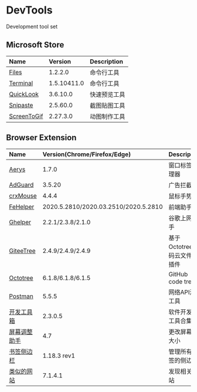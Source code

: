 # DevTools

Development tool set

## Microsoft Store

| Name                                                                  | Version     | Description  |
| :-------------------------------------------------------------------- | :---------- | :----------- |
| [Files](https://www.microsoft.com/store/productId/9NGHP3DX8HDX)       | 1.2.2.0     | 命令行工具   |
| [Terminal](https://www.microsoft.com/store/productId/9N0DX20HK701)    | 1.5.10411.0 | 命令行工具   |
| [QuickLook](https://www.microsoft.com/store/productId/9NV4BS3L1H4S)   | 3.6.10.0    | 快速预览工具 |
| [Snipaste](https://www.microsoft.com/store/productId/9P1WXPKB68KX)    | 2.5.60.0    | 截图贴图工具 |
| [ScreenToGif](https://www.microsoft.com/store/productId/9N3SQK8PDS8G) | 2.27.3.0    | 动图制作工具 |

## Browser Extension

| Name                                                                         | Version(Chrome/Firefox/Edge)         | Description                  |
| :--------------------------------------------------------------------------- | :----------------------------------- | :--------------------------- |
| [Aerys](http://#/)                                                           | 1.7.0                                | 窗口标签管理器               |
| [AdGuard](https://adguard.com/zh_cn/adguard-browser-extension/overview.html) | 3.5.20                               | 广告拦截器                   |
| [crxMouse](https://crxmouse.com/zh-hans/)                                    | 4.4.4                                | 鼠标手势                     |
| [FeHelper](https://www.baidufe.com/fehelper)                                 | 2020.5.2810/2020.03.2510/2020.5.2810 | 前端助手                     |
| [Ghelper](http://googlehelper.net)                                           | 2.2.1/2.3.8/2.1.0                    | 谷歌上网助手                 |
| [GiteeTree](https://gitee.com/oschina/GitCodeTree)                           | 2.4.9/2.4.9/2.4.9                    | 基于Octotree的码云文件树插件 |
| [Octotree](https://www.octotree.io/)                                         | 6.1.8/6.1.8/6.1.5                    | GitHub code tree             |
| [Postman](https://www.postman.com/downloads/)                                | 5.5.5                                | 网络API测试工具              |
| [开发工具箱](https://www.box3.cn/)                                           | 2.3.0.5                              | 软件开发小工具合集           |
| [屏幕调整助手](http://#/)                                                    | 4.7                                  | 更改屏幕的大小               |
| [书签侧边栏](http://#/)                                                      | 1.18.3 rev1                          | 管理所有书签的侧边栏         |
| [类似的网站](https://www.similarsites.com/)                                  | 7.1.4.1                              | 发现相关网站                 |
